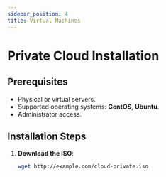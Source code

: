 ```yaml
---
sidebar_position: 4
title: Virtual Machines
---
```


# Private Cloud Installation

## Prerequisites

- Physical or virtual servers.
- Supported operating systems: **CentOS**, **Ubuntu**.
- Administrator access.

## Installation Steps

1. **Download the ISO**:
   ```bash
   wget http://example.com/cloud-private.iso
   ```